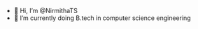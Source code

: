 - 👋 Hi, I’m @NirmithaTS
- 🌱 I’m currently doing B.tech in computer science engineering

<!---
NirmithaTS/NirmithaTS is a ✨ special ✨ repository because its `README.md` (this file) appears on your GitHub profile.
You can click the Preview link to take a look at your changes.
--->
